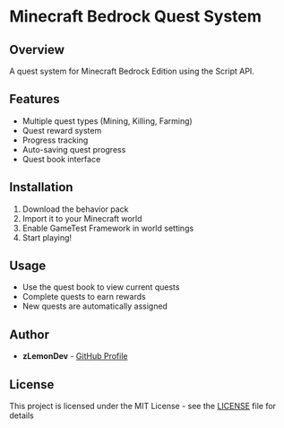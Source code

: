 # Minecraft Bedrock Quest System

## Overview
A quest system for Minecraft Bedrock Edition using the Script API.

## Features
- Multiple quest types (Mining, Killing, Farming)
- Quest reward system
- Progress tracking
- Auto-saving quest progress
- Quest book interface

## Installation
1. Download the behavior pack
2. Import it to your Minecraft world
3. Enable GameTest Framework in world settings
4. Start playing!

## Usage
- Use the quest book to view current quests
- Complete quests to earn rewards
- New quests are automatically assigned

## Author
- **zLemonDev** - [GitHub Profile](https://github.com/zLemonDev)

## License
This project is licensed under the MIT License - see the [LICENSE](LICENSE) file for details
